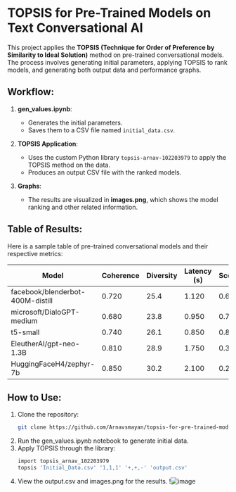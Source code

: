 # TOPSIS for Pre-Trained Models on Text Conversational AI

This project applies the **TOPSIS (Technique for Order of Preference by Similarity to Ideal Solution)** method on pre-trained conversational models. The process involves generating initial parameters, applying TOPSIS to rank models, and generating both output data and performance graphs.

## Workflow:
1. **gen_values.ipynb**:
   - Generates the initial parameters.
   - Saves them to a CSV file named `initial_data.csv`.
  
2. **TOPSIS Application**:
   - Uses the custom Python library `topsis-arnav-102203979` to apply the TOPSIS method on the data.
   - Produces an output CSV file with the ranked models.

3. **Graphs**:
   - The results are visualized in **images.png**, which shows the model ranking and other related information.

## Table of Results:
Here is a sample table of pre-trained conversational models and their respective metrics:

| Model                               | Coherence | Diversity | Latency (s) | Score  | Ranks |
|-------------------------------------|-----------|-----------|-------------|--------|-------|
| facebook/blenderbot-400M-distill   | 0.720     | 25.4      | 1.120       | 0.689  | 3     |
| microsoft/DialoGPT-medium          | 0.680     | 23.8      | 0.950       | 0.706  | 2     |
| t5-small                            | 0.740     | 26.1      | 0.850       | 0.807  | 1     |
| EleutherAI/gpt-neo-1.3B            | 0.810     | 28.9      | 1.750       | 0.359  | 4     |
| HuggingFaceH4/zephyr-7b            | 0.850     | 30.2      | 2.100       | 0.273  | 5     |

## How to Use:
1. Clone the repository:
   ```bash
   git clone https://github.com/Arnavsmayan/topsis-for-pre-trained-models.git
2. Run the gen_values.ipynb notebook to generate initial data.
3. Apply TOPSIS through the library:
   ```bash
   import topsis_arnav_102203979
   topsis 'Initial_Data.csv' '1,1,1' '+,+,-' 'output.csv'
4. View the output.csv and images.png for the results.
!![image](https://github.com/Arnavsmayan/TOPSIS-For-Pre-Trained-Models/blob/main/image.png)
